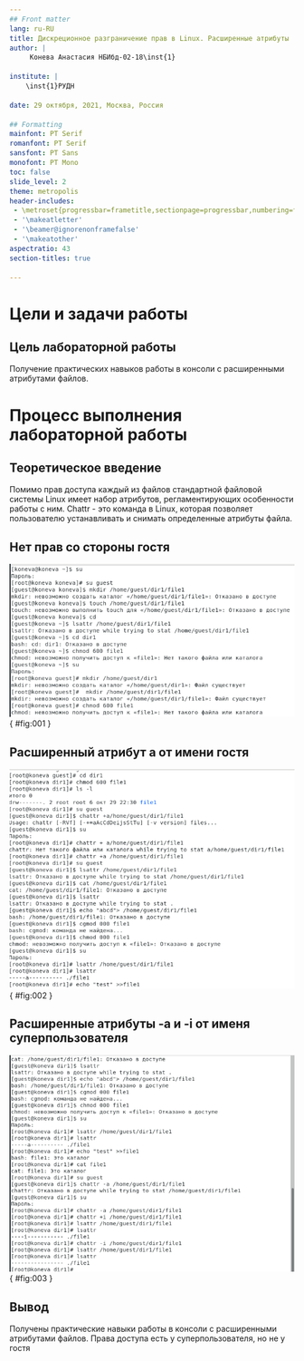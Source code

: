 ```yaml
---
## Front matter
lang: ru-RU
title: Дискреционное разграничение прав в Linux. Расширенные атрибуты
author: |
	 Конева Анастасия НБИбд-02-18\inst{1}

institute: |
	\inst{1}РУДН

date: 29 октября, 2021, Москва, Россия

## Formatting
mainfont: PT Serif
romanfont: PT Serif
sansfont: PT Sans
monofont: PT Mono
toc: false
slide_level: 2
theme: metropolis
header-includes: 
 - \metroset{progressbar=frametitle,sectionpage=progressbar,numbering=fraction}
 - '\makeatletter'
 - '\beamer@ignorenonframefalse'
 - '\makeatother'
aspectratio: 43
section-titles: true

---
```


# Цели и задачи работы

## Цель лабораторной работы

Получение практических навыков работы в консоли с расширенными атрибутами файлов.

# Процесс выполнения лабораторной работы

## Теоретическое введение 

Помимо прав доступа каждый из файлов стандартной файловой системы Linux имеет набор атрибутов, регламентирующих особенности работы с ним. Chattr - это команда в Linux, 
которая позволяет пользователю устанавливать и снимать определенные атрибуты файла.

## Нет прав со стороны гостя

![атрибут -a](figure/1.png){ #fig:001 }

## Расширенный атрибут а от имени гостя

![атрибут -a](figure/2.png){ #fig:002 }

## Расширенные атрибуты -a и -i  от именя суперпользователя

![атрибут -i](figure/3.png){ #fig:003 }

## Вывод

Получены практические навыки работы в консоли с расширенными атрибутами файлов.
Права доступа есть у суперпользователя, но не у гостя
